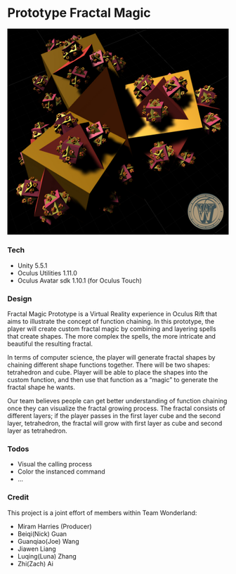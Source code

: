 # Prototype Fractal Magic

[![Wonderland Logo](examples/fractal.jpg)](https://www.etc.cmu.edu/projects/wonderland/index.php/2017/02/27/prototype-cute-fractals/)


### Tech

- Unity 5.5.1
- Oculus Utilities 1.11.0
- Oculus Avatar sdk 1.10.1 (for Oculus Touch)

### Design

Fractal Magic Prototype is a Virtual Reality experience in Oculus Rift that aims to illustrate the concept of function chaining. In this prototype, the player will create custom fractal magic by combining and layering spells that create shapes. The more complex the spells, the more intricate and beautiful the resulting fractal.

In terms of computer science, the player will generate fractal shapes by chaining different shape functions together. There will be two shapes: tetrahedron and cube. Player will be able to place the shapes into the custom function, and then use that function as a “magic” to generate the fractal shape he wants.

Our team believes people can get better understanding of function chaining once they can visualize the fractal growing process. The fractal consists of different layers; if the player passes in the first layer cube and the second layer, tetrahedron, the fractal will grow with first layer as cube and second layer as tetrahedron.

### Todos

 - Visual the calling process
 - Color the instanced command
 - ...

### Credit

This project is a joint effort of members within Team Wonderland:
- Miram Harries (Producer)
- Beiqi(Nick) Guan
- Guanqiao(Joe) Wang
- Jiawen Liang
- Luqing(Luna) Zhang
- Zhi(Zach) Ai
